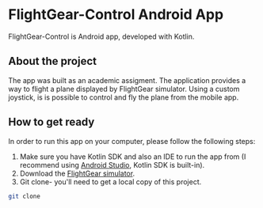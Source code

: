 # FlightGear-Control Android App
FlightGear-Control is Android app, developed with Kotlin.

## About the project
The app was built as an academic assigment. The application provides a way to flight a plane displayed by FlightGear simulator.
Using a custom joystick, is is possible to control and fly the plane from the mobile app.

## How to get ready
In order to run this app on your computer, please follow the following steps:
1. Make sure you have Kotlin SDK and also an IDE to run the app from (I recommend using [Android Studio](https://developer.android.com/studio), Kotlin SDK is built-in).
2. Download the [FlightGear simulator](https://www.flightgear.org/download/).
3. Git clone- you'll need to get a local copy of this project.
```bash
git clone
```
